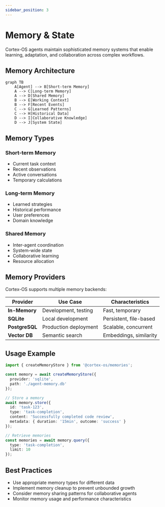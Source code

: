 ```yaml
---
sidebar_position: 3
---
```


# Memory & State

Cortex-OS agents maintain sophisticated memory systems that enable learning,
adaptation, and collaboration across complex workflows.

## Memory Architecture

```mermaid
graph TB
    A[Agent] --> B[Short-term Memory]
    A --> C[Long-term Memory]
    A --> D[Shared Memory]
    B --> E[Working Context]
    B --> F[Recent Events]
    C --> G[Learned Patterns]
    C --> H[Historical Data]
    D --> I[Collaborative Knowledge]
    D --> J[System State]
```

## Memory Types

### Short-term Memory

- Current task context
- Recent observations
- Active conversations
- Temporary calculations

### Long-term Memory

- Learned strategies
- Historical performance
- User preferences
- Domain knowledge

### Shared Memory

- Inter-agent coordination
- System-wide state
- Collaborative learning
- Resource allocation

## Memory Providers

Cortex-OS supports multiple memory backends:

| Provider | Use Case | Characteristics |
|----------|----------|-----------------|
| **In-Memory** | Development, testing | Fast, temporary |
| **SQLite** | Local development | Persistent, file-based |
| **PostgreSQL** | Production deployment | Scalable, concurrent |
| **Vector DB** | Semantic search | Embeddings, similarity |

## Usage Example

```typescript
import { createMemoryStore } from '@cortex-os/memories';

const memory = await createMemoryStore({
  provider: 'sqlite',
  path: './agent-memory.db'
});

// Store a memory
await memory.store({
  id: 'task-123',
  type: 'task-completion',
  content: 'Successfully completed code review',
  metadata: { duration: '15min', outcome: 'success' }
});

// Retrieve memories
const memories = await memory.query({
  type: 'task-completion',
  limit: 10
});
```

## Best Practices

- Use appropriate memory types for different data
- Implement memory cleanup to prevent unbounded growth
- Consider memory sharing patterns for collaborative agents
- Monitor memory usage and performance characteristics
